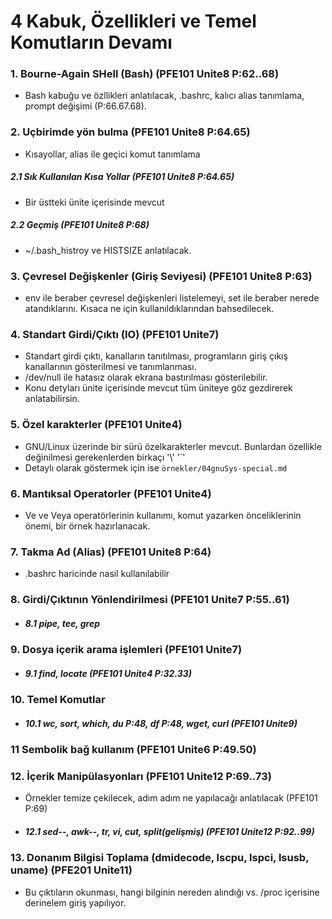 # 4 Kabuk, Özellikleri ve Temel Komutların Devamı

### 1. Bourne-Again SHell (Bash) (PFE101 Unite8 P:62..68)
- Bash kabuğu ve özllikleri anlatılacak, .bashrc, kalıcı alias tanımlama, prompt değişimi (P:66.67.68). 


### 2. Uçbirimde yön bulma (PFE101 Unite8 P:64.65)
- Kısayollar, alias ile geçici komut tanımlama

##### 2.1 Sık Kullanılan Kısa Yollar (PFE101 Unite8 P:64.65)
- Bir üstteki ünite içerisinde mevcut


##### 2.2 Geçmiş (PFE101 Unite8 P:68)
- ~/.bash_histroy ve HISTSIZE anlatılacak.


### 3. Çevresel Değişkenler (Giriş Seviyesi) (PFE101 Unite8 P:63)
- env ile beraber çevresel değişkenleri listelemeyi, set ile beraber nerede atandıklarını. Kısaca ne için kullanıldıklarından bahsedilecek.

### 4. Standart Girdi/Çıktı (IO) (PFE101 Unite7)
- Standart girdi çıktı, kanalların tanıtılması, programların giriş çıkış kanallarının gösterilmesi ve tanımlanması.
- /dev/null ile hatasız olarak ekrana bastırılması gösterilebilir.
- Konu detyları ünite içerisinde mevcut tüm üniteye göz gezdirerek anlatabilirsin.

### 5. Özel karakterler (PFE101 Unite4)
- GNU/Linux üzerinde bir sürü özelkarakterler mevcut. Bunlardan özellikle değinilmesi gerekenlerden birkaçı '\\' '`' 
- Detaylı olarak göstermek için ise 
`örnekler/04gnuSys-special.md`

### 6. Mantıksal Operatorler (PFE101 Unite4)
- Ve ve Veya operatörlerinin kullanımı, komut yazarken önceliklerinin önemi, bir örnek hazırlanacak.

### 7. Takma Ad (Alias) (PFE101 Unite8 P:64)
- .bashrc haricinde nasıl kullanılabilir

### 8. Girdi/Çıktının Yönlendirilmesi (PFE101 Unite7 P:55..61)
- ##### 8.1 pipe, tee, grep


### 9. Dosya içerik arama işlemleri (PFE101 Unite7)
- ##### 9.1 find, locate (PFE101 Unite4 P:32.33)

### 10. Temel Komutlar
- ##### 10.1 wc, sort, which, du P:48, df P:48, wget, curl (PFE101 Unite9)


### 11 Sembolik bağ kullanım (PFE101 Unite6 P:49.50) 

### 12. İçerik Manipülasyonları (PFE101 Unite12 P:69..73)
- Örnekler temize çekilecek, adım adım ne yapılacağı anlatılacak (PFE101 P:69)
- ##### 12.1 sed--, awk--, tr, vi, cut, split(gelişmiş) (PFE101 Unite12 P:92..99)

### 13. Donanım Bilgisi Toplama (dmidecode, lscpu, lspci, lsusb, uname) (PFE201 Unite11)
- Bu çıktıların okunması, hangi bilginin nereden alındığı vs. /proc içerisine derinelem giriş yapılıyor.
